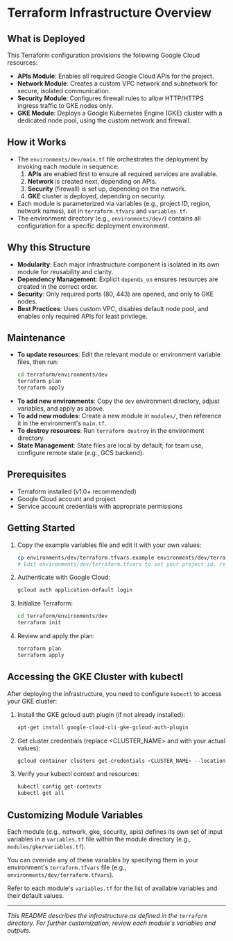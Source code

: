# Terraform Infrastructure Overview

## What is Deployed

This Terraform configuration provisions the following Google Cloud resources:

- **APIs Module**: Enables all required Google Cloud APIs for the project.
- **Network Module**: Creates a custom VPC network and subnetwork for secure, isolated communication.
- **Security Module**: Configures firewall rules to allow HTTP/HTTPS ingress traffic to GKE nodes only.
- **GKE Module**: Deploys a Google Kubernetes Engine (GKE) cluster with a dedicated node pool, using the custom network and firewall.

## How it Works

- The `environments/dev/main.tf` file orchestrates the deployment by invoking each module in sequence:
  1. **APIs** are enabled first to ensure all required services are available.
  2. **Network** is created next, depending on APIs.
  3. **Security** (firewall) is set up, depending on the network.
  4. **GKE** cluster is deployed, depending on security.
- Each module is parameterized via variables (e.g., project ID, region, network names), set in `terraform.tfvars` and `variables.tf`.
- The environment directory (e.g., `environments/dev/`) contains all configuration for a specific deployment environment.

## Why this Structure

- **Modularity**: Each major infrastructure component is isolated in its own module for reusability and clarity.
- **Dependency Management**: Explicit `depends_on` ensures resources are created in the correct order.
- **Security**: Only required ports (80, 443) are opened, and only to GKE nodes.
- **Best Practices**: Uses custom VPC, disables default node pool, and enables only required APIs for least privilege.

## Maintenance

- **To update resources**: Edit the relevant module or environment variable files, then run:
  ```sh
  cd terraform/environments/dev
  terraform plan
  terraform apply
  ```
- **To add new environments**: Copy the `dev` environment directory, adjust variables, and apply as above.
- **To add new modules**: Create a new module in `modules/`, then reference it in the environment's `main.tf`.
- **To destroy resources**: Run `terraform destroy` in the environment directory.
- **State Management**: State files are local by default; for team use, configure remote state (e.g., GCS backend).

## Prerequisites

- Terraform installed (v1.0+ recommended)
- Google Cloud account and project
- Service account credentials with appropriate permissions

## Getting Started

1. Copy the example variables file and edit it with your own values:
   ```sh
   cp environments/dev/terraform.tfvars.example environments/dev/terraform.tfvars
   # Edit environments/dev/terraform.tfvars to set your project_id, region, and zone
   ```

2. Authenticate with Google Cloud:
   ```sh
   gcloud auth application-default login
   ```
3. Initialize Terraform:
   ```sh
   cd terraform/environments/dev
   terraform init
   ```
4. Review and apply the plan:
   ```sh
   terraform plan
   terraform apply
   ```

## Accessing the GKE Cluster with kubectl

After deploying the infrastructure, you need to configure `kubectl` to access your GKE cluster:

1. Install the GKE gcloud auth plugin (if not already installed):
   ```sh
   apt-get install google-cloud-cli-gke-gcloud-auth-plugin
   ```
2. Get cluster credentials (replace <CLUSTER_NAME> and <LOCATION> with your actual values):
   ```sh
   gcloud container clusters get-credentials <CLUSTER_NAME> --location <LOCATION>
   ```
3. Verify your kubectl context and resources:
   ```sh
   kubectl config get-contexts
   kubectl get all
   ```

## Customizing Module Variables

Each module (e.g., network, gke, security, apis) defines its own set of input variables in a `variables.tf` file within the module directory (e.g., `modules/gke/variables.tf`).

You can override any of these variables by specifying them in your environment's `terraform.tfvars` file (e.g., `environments/dev/terraform.tfvars`).

Refer to each module's `variables.tf` for the list of available variables and their default values.

---

_This README describes the infrastructure as defined in the `terraform` directory. For further customization, review each module's variables and outputs._ 